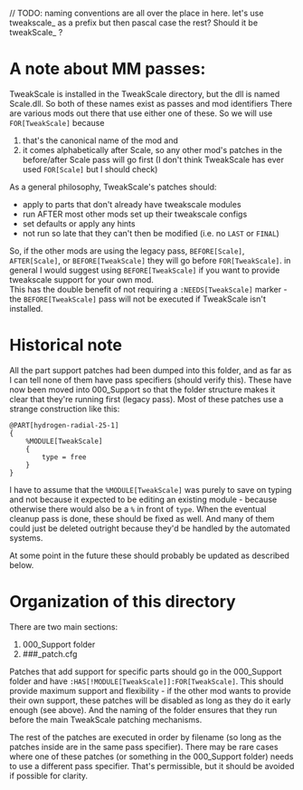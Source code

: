 // TODO: naming conventions are all over the place in here.  let's use tweakscale_ as a prefix but then pascal case the rest?  Should it be tweakScale_ ?  

# A note about MM passes:

TweakScale is installed in the TweakScale directory, but the dll is named Scale.dll.  So both of these names exist as passes and mod identifiers
There are various mods out there that use either one of these.  So we will use `FOR[TweakScale]` because 

1. that's the canonical name of the mod and
2. it comes alphabetically after Scale, so any other mod's patches in the before/after Scale pass will go first (I don't think TweakScale has ever used `FOR[Scale]` but I should check)

As a general philosophy, TweakScale's patches should:

- apply to parts that don't already have tweakscale modules
- run AFTER most other mods set up their tweakscale configs
- set defaults or apply any hints
- not run so late that they can't then be modified (i.e. no `LAST` or `FINAL`)

So, if the other mods are using the legacy pass, `BEFORE[Scale]`, `AFTER[Scale]`, or `BEFORE[TweakScale]` they will go before `FOR[TweakScale]`.
in general I would suggest using `BEFORE[TweakScale]` if you want to provide tweakscale support for your own mod.  
This has the double benefit of not requiring a `:NEEDS[TweakScale]` marker - the `BEFORE[TweakScale]` pass will not be executed if TweakScale isn't installed.

# Historical note

All the part support patches had been dumped into this folder, and as far as I can tell none of them have pass specifiers (should verify this).
These have now been moved into 000_Support so that the folder structure makes it clear that they're running first (legacy pass).
Most of these patches use a strange construction like this:

```
@PART[hydrogen-radial-25-1]
{
	%MODULE[TweakScale]
	{
		type = free
	}
}
```

I have to assume that the `%MODULE[TweakScale]` was purely to save on typing and not because it expected to be editing an existing module - because otherwise there would also be a `%` in front of `type`.  When the eventual cleanup pass is done, these should be fixed as well.  And many of them could just be deleted outright because they'd be handled by the automated systems.

At some point in the future these should probably be updated as described below.

# Organization of this directory

There are two main sections:

1. 000_Support folder
2. ###_patch.cfg

Patches that add support for specific parts should go in the 000_Support folder and have `:HAS[!MODULE[TweakScale]]:FOR[TweakScale]`.
This should provide maximum support and flexibility - if the other mod wants to provide their own support, these patches will be disabled as long as they do it early enough (see above).
And the naming of the folder ensures that they run before the main TweakScale patching mechanisms.

The rest of the patches are executed in order by filename (so long as the patches inside are in the same pass specifier).  There may be rare cases where one of these patches (or something in the 000_Support folder) needs to use a different pass specifier.  That's permissible, but it should be avoided if possible for clarity.